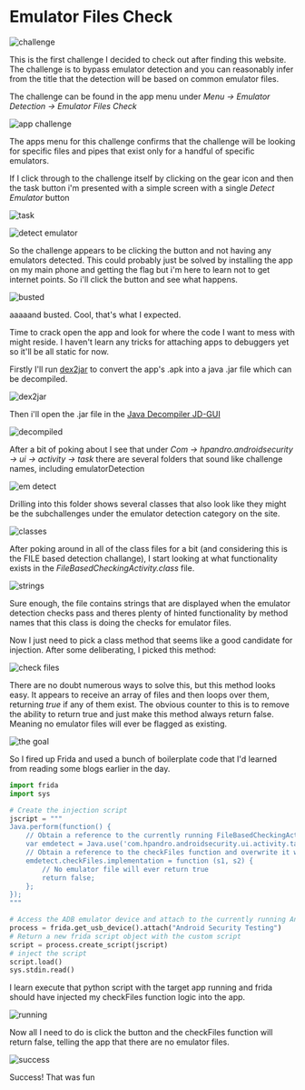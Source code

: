 # Emulator Files Check

![challenge](Images/FilesCheck/challenge.png)

This is the first challenge I decided to check out after finding this website.
The challenge is to bypass emulator detection and you can reasonably infer from the title that the detection will be based on common emulator files.

The challenge can be found in the app menu under *Menu -> Emulator Detection -> Emulator Files Check*

![app challenge](Images/FilesCheck/appchall.png)

The apps menu for this challenge confirms that the challenge will be looking for specific files and pipes that exist only for a handful of specific emulators.

If I click through to the challenge itself by clicking on the gear icon and then the task button i'm presented with a simple screen with a single *Detect Emulator* button

![task](Images/FilesCheck/task.png)

![detect emulator](Images/FilesCheck/detect.png)

So the challenge appears to be clicking the button and not having any emulators detected.
This could probably just be solved by installing the app on my main phone and getting the flag but i'm here to learn not to get internet points.
So i'll click the button and see what happens.

![busted](Images/FilesCheck/busted.png)

aaaaand busted.
Cool, that's what I expected.

Time to crack open the app and look for where the code I want to mess with might reside.
I haven't learn any tricks for attaching apps to debuggers yet so it'll be all static for now.

Firstly I'll run [dex2jar](https://github.com/pxb1988/dex2jar) to convert the app's .apk into a java .jar file which can be decompiled.

![dex2jar](Images/FilesCheck/dex2jar.png)

Then i'll open the .jar file in the [Java Decompiler JD-GUI](http://java-decompiler.github.io/)

![decompiled](Images/FilesCheck/decompiled.png)

After a bit of poking about I see that under *Com -> hpandro.androidsecurity -> ui -> activity -> task* there are several folders that sound like challenge names, including emulatorDetection

![em detect](Images/FilesCheck/emdetect.png)

Drilling into this folder shows several classes that also look like they might be the subchallenges under the emulator detection category on the site.

![classes](Images/FilesCheck/classes.png)

After poking around in all of the class files for a bit (and considering this is the FILE based detection challange), I start looking at what functionality exists in the 
*FileBasedCheckingActivity.class* file.

![strings](Images/FilesCheck/strings.png)

Sure enough, the file contains strings that are displayed when the emulator detection checks pass and theres plenty of hinted functionality by method names that this class is doing the checks for emulator files.

Now I just need to pick a class method that seems like a good candidate for injection.
After some deliberating, I picked this method:

![check files](Images/FilesCheck/checkfiles.png)

There are no doubt numerous ways to solve this, but this method looks easy. It appears to receive an array of files and then loops over them, returning *true* if any of them exist.
The obvious counter to this is to remove the ability to return true and just make this method always return false. Meaning no emulator files will ever be flagged as existing.

![the goal](Images/FilesCheck/thegoal.png)

So I fired up Frida and used a bunch of boilerplate code that I'd learned from reading some blogs earlier in the day.

```python
import frida
import sys

# Create the injection script
jscript = """
Java.perform(function() {
    // Obtain a reference to the currently running FileBasedCheckingActivity
    var emdetect = Java.use('com.hpandro.androidsecurity.ui.activity.task.emulatorDetection.FileBasedCheckingActivity');
    // Obtain a reference to the checkFiles function and overwrite it with a barebones function that returns False
    emdetect.checkFiles.implementation = function (s1, s2) {
        // No emulator file will ever return true
        return false;
    };
});
"""

# Access the ADB emulator device and attach to the currently running Android security testing App
process = frida.get_usb_device().attach("Android Security Testing")
# Return a new frida script object with the custom script
script = process.create_script(jscript)
# inject the script
script.load()
sys.stdin.read()
```

I learn execute that python script with the target app running and frida should have injected my checkFiles function logic into the app.

![running](Images/FilesCheck/running.png)

Now all I need to do is click the button and the checkFiles function will return false, telling the app that there are no emulator files.

![success](Images/FilesCheck/success.png)

Success!
That was fun
